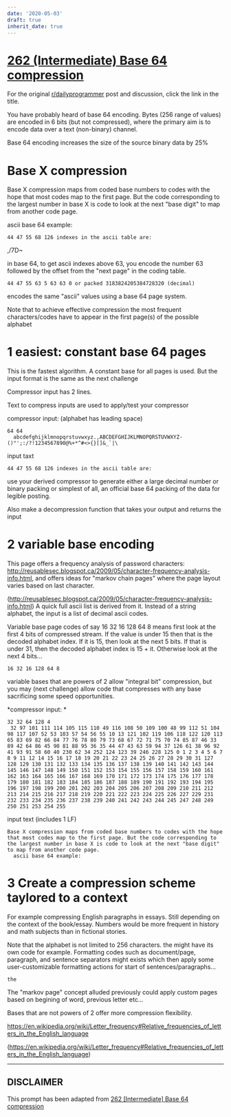 ```yaml
---
date: '2020-05-03'
draft: true
inherit_date: true
---
```


# [262 (Intermediate) Base 64 compression](https://www.reddit.com/r/dailyprogrammer/comments/4elyls/20160413_challenge_262_intermediate_base_64/)

For the original [r/dailyprogrammer](https://www.reddit.com/r/dailyprogrammer/) post and discussion, click the link in the title.

You have probably heard of base 64 encoding.  Bytes (256 range of values) are encoded in 6 bits (but not compressed), where the primary aim is to encode data over a text (non-binary) channel.

Base 64 encoding increases the size of the source binary data by 25%

# Base X compression
Base X compression maps from coded base numbers to codes with the hope that most codes map to the first page.  But the code corresponding to the largest number in base X is code to look at the next "base digit" to map from another code page.

ascii base 64 example:


```
44 47 55 68 126 indexes in the ascii table are:
```
,/7D~

in base 64, to get ascii indexes above 63, you encode the number 63 followed by the offset from the "next page" in the coding table.


```
44 47 55 63 5 63 63 0 or packed 3183824205384728320 (decimal)
```
encodes the same "ascii" values using a base 64 page system.

Note that to achieve effective compression the most frequent characters/codes have to appear in the first page(s) of the possible alphabet

# 1 easiest:  constant base 64 pages
This is the fastest algorithm.  A constant base for all pages is used.  But the input format is the same as the next challenge

Compressor input has 2 lines.  

Text to compress inputs are used to apply/test your compressor

compressor input: (alphabet has leading space)


```
64 64
  abcdefghijklmnopqrstuvwxyz.,ABCDEFGHIJKLMNOPQRSTUVWXYZ-()"';:/?!1234567890@%+*^#<>{}[]&_`|\
```
input taxt


```
44 47 55 68 126 indexes in the ascii table are:
```
use your derived compressor to generate either a large decimal number or binary packing or simplest of all, an official base 64 packing of the data for legible posting.

Also make a decompression function that takes your output and returns the input

# 2 variable base encoding
This page offers a frequency analysis of password characters:  http://reusablesec.blogspot.ca/2009/05/character-frequency-analysis-info.html, and offers ideas for "markov chain pages" where the page layout varies based on last character.

(http://reusablesec.blogspot.ca/2009/05/character-frequency-analysis-info.html)
A quick full ascii list is derived from it.  Instead of a string alphabet, the input is a list of decimal ascii codes.

Variable base page codes of say 16 32 16 128 64 8 means first look at the first 4 bits of compressed stream.  If the value is under 15 then that is the decoded alphabet index.  If it is 15, then look at the next 5 bits.  If that is under 31, then the decoded alphabet index is 15 + it.  Otherwise look at the next 4 bits...


```
16 32 16 128 64 8
```
variable bases that are powers of 2 allow "integral bit" compression, but you may (next challenge) allow code that compresses with any base sacrificing some speed opportunities.

*compressor input: *


```
32 32 64 128 4
 32 97 101 111 114 105 115 110 49 116 108 50 109 100 48 99 112 51 104 98 117 107 52 53 103 57 54 56 55 10 13 121 102 119 106 118 122 120 113 65 83 69 82 66 84 77 76 78 80 79 73 68 67 72 71 75 70 74 85 87 46 33 89 42 64 86 45 90 81 88 95 36 35 44 47 43 63 59 94 37 126 61 38 96 92 41 93 91 58 60 40 230 62 34 252 124 123 39 246 228 125 0 1 2 3 4 5 6 7 8 9 11 12 14 15 16 17 18 19 20 21 22 23 24 25 26 27 28 29 30 31 127 128 129 130 131 132 133 134 135 136 137 138 139 140 141 142 143 144 145 146 147 148 149 150 151 152 153 154 155 156 157 158 159 160 161 162 163 164 165 166 167 168 169 170 171 172 173 174 175 176 177 178 179 180 181 182 183 184 185 186 187 188 189 190 191 192 193 194 195 196 197 198 199 200 201 202 203 204 205 206 207 208 209 210 211 212 213 214 215 216 217 218 219 220 221 222 223 224 225 226 227 229 231 232 233 234 235 236 237 238 239 240 241 242 243 244 245 247 248 249 250 251 253 254 255
```
input text (includes 1 LF)


```
Base X compression maps from coded base numbers to codes with the hope that most codes map to the first page. But the code corresponding to the largest number in base X is code to look at the next "base digit" to map from another code page.
  ascii base 64 example:
```
# 3 Create a compression scheme taylored to a context
For example compressing English paragraphs in essays.  Still depending on the context of the book/essay.   Numbers would be more frequent in history and math subjects than in fictional stories.

Note that the alphabet is not limited to 256 characters.  the might have its own code for example.  Formatting codes such as document/page, paragraph, and sentence separators might exists which then apply some user-customizable formatting actions for start of sentences/paragraphs...


```
the
```
The "markov page" concept alluded previously could apply custom pages based on begining of word, previous letter etc...

Bases that are not powers of 2 offer more compression flexibility.

https://en.wikipedia.org/wiki/Letter_frequency#Relative_frequencies_of_letters_in_the_English_language

(https://en.wikipedia.org/wiki/Letter_frequency#Relative_frequencies_of_letters_in_the_English_language)

----
## **DISCLAIMER**
This prompt has been adapted from [262 [Intermediate] Base 64 compression](https://www.reddit.com/r/dailyprogrammer/comments/4elyls/20160413_challenge_262_intermediate_base_64/
)
